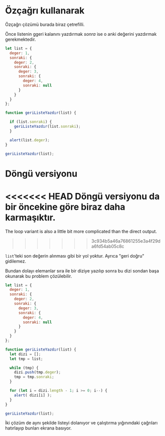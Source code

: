 # Özçağrı kullanarak

Özçağrı çözümü burada biraz çetrefilli.

Önce listenin ggeri kalanını yazdırmak *sonra* ise o anki değerini yazdırmak gerekmektedir.


```js run
let list = {
  deger: 1,
  sonraki: {
    deger: 2,
    sonraki: {
      deger: 3,
      sonraki: {
        deger: 4,
        sonraki: null
      }
    }
  }
};

function geriListeYazdır(list) {

  if (list.sonraki) {
    geriListeYazdır(list.sonraki);
  }

  alert(list.deger);
}

geriListeYazdır(list);
```

# Döngü versiyonu

<<<<<<< HEAD
Döngü versiyonu da bir öncekine göre biraz daha karmaşıktır.
=======
The loop variant is also a little bit more complicated than the direct output.
>>>>>>> 3c934b5a46a76861255e3a4f29da6fd54ab05c8c

`list`'teki son değerin alınması gibi bir yol yoktur. Ayrıca "geri doğru" gidilemez.

Bundan dolayı elemanlar sıra ile bir diziye yazılıp sonra bu dizi sondan başa okunarak bu problem çözülebilir.

```js run
let list = {
  deger: 1,
  sonraki: {
    deger: 2,
    sonraki: {
      deger: 3,
      sonraki: {
        deger: 4,
        sonraki: null
      }
    }
  }
};

function geriListeYazdır(list) {
  let dizi = [];
  let tmp = list;

  while (tmp) {
    dizi.push(tmp.deger);
    tmp = tmp.sonraki;
  }

  for (let i = dizi.length - 1; i >= 0; i--) {
    alert( dizi[i] );
  }
}

geriListeYazdır(list);
```

İki çözüm de aynı şekilde listeyi dolanıyor ve çalıştırma yığınındaki çağrıları hatırlayıp bunları ekrana basıyor.
